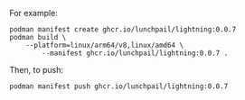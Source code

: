 For example:

```shell
podman manifest create ghcr.io/lunchpail/lightning:0.0.7
podman build \
    --platform=linux/arm64/v8,linux/amd64 \
        --manifest ghcr.io/lunchpail/lightning:0.0.7 .
```

Then, to push:

```shell
podman manifest push ghcr.io/lunchpail/lightning:0.0.7
```
